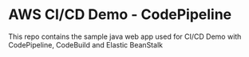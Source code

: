 # AWS CI/CD Demo - CodePipeline

This repo contains the sample java web app used for CI/CD Demo with CodePipeline, CodeBuild and Elastic BeanStalk